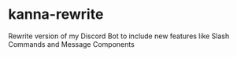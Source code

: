 # kanna-rewrite
Rewrite version of my Discord Bot to include new features like Slash Commands and Message Components 
